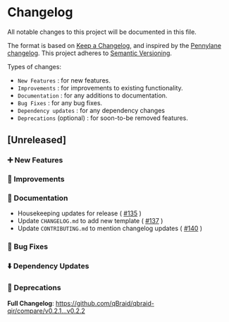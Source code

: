 # Changelog

All notable changes to this project will be documented in this file.

The format is based on [Keep a Changelog](https://keepachangelog.com/en/1.1.0/), and inspired by the [Pennylane changelog](https://github.com/PennyLaneAI/pennylane/blob/master/doc/releases/changelog-dev.md). This project adheres to [Semantic Versioning](https://semver.org/spec/v2.0.0.html).

Types of changes:
- `New Features` : for new features.
- `Improvements` : for improvements to existing functionality.
- `Documentation` : for any additions to documentation.
- `Bug Fixes` : for any bug fixes.
- `Dependency updates` : for any dependency changes
- `Deprecations` (optional) : for soon-to-be removed features.

## [Unreleased]

### ➕  New Features 

### 🌟  Improvements 

### 📜  Documentation 
* Housekeeping updates for release ( [#135](https://github.com/qBraid/qbraid-qir/pull/135) )
* Update `CHANGELOG.md` to add new template ( [#137](https://github.com/qBraid/qbraid-qir/pull/137) )
* Update `CONTRIBUTING.md` to mention changelog updates ( [#140](https://github.com/qBraid/qbraid-qir/pull/140) )

### 🐛  Bug Fixes

### ⬇️  Dependency Updates 

### 👋  Deprecations

**Full Changelog**: https://github.com/qBraid/qbraid-qir/compare/v0.2.1...v0.2.2
